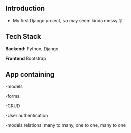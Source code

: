 ## Introduction
 - My first Django project, so may seem kinda messy :roll_eyes:	

## Tech Stack

**Backend:** Python, Django

**Frontend** Bootstrap

## App containing
-models

-forms

-CRUD 

-User authentication

-models relations: many to many, one to one, many to one